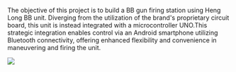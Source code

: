 The objective of this project is to build a BB gun firing station using Heng Long BB unit. Diverging from the utilization of the brand's proprietary circuit board, this unit is instead integrated with a microcontroller UNO.This strategic integration enables control via an Android smartphone utilizing Bluetooth connectivity, offering enhanced flexibility and convenience in maneuvering and firing the unit.

![](https://github.com/Thomas9363/Heng-Long-BB-Gun-Arduino/blob/main/BBArduinoTitle.gif)
